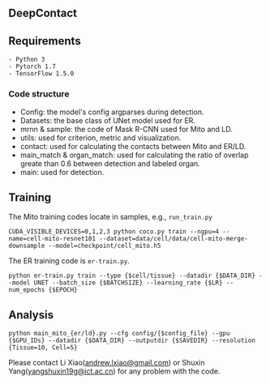 ## DeepContact

## Requirements
    - Python 3
    - Pytorch 1.7
    - TensorFlow 1.5.0

### Code structure
- Config: the model's config argparses during detection.
- Datasets: the base class of UNet model used for ER.
- mrnn & sample: the code of Mask R-CNN used for Mito and LD.
- utils: used for criterion, metric and visualization.
- contact: used for calculating the contacts between Mito and ER/LD.
- main_match & organ_match: used for calculating the ratio of overlap greate than 0.6 between detection and labeled organ.
- main: used for detection.

## Training
The Mito training codes locate in samples, e.g., `run_train.py`
```
CUDA_VISIBLE_DEVICES=0,1,2,3 python coco.py train --ngpu=4 --name=cell-mito-resnet101 --dataset=data/cell/data/cell-mito-merge-downsample --model=checkpoint/cell_mito.h5
```

The ER training code is `er-train.py`.
```
python er-train.py train --type {$cell/tissue} --datadir {$DATA_DIR} --model UNET --batch_size {$BATCHSIZE} --learning_rate {$LR} --num_epochs {$EPOCH} 
```

## Analysis
```
python main_mito_{er/ld}.py --cfg config/{$config_file} --gpu {$GPU_IDs} --datadir {$DATA_DIR} --outputdir {$SAVEDIR} --resolution {Tissue=10, Cell=5} 
```
Please contact Li Xiao(andrew.lxiao@gmail.com) or Shuxin Yang(yangshuxin19g@ict.ac.cn) for any problem with the code.